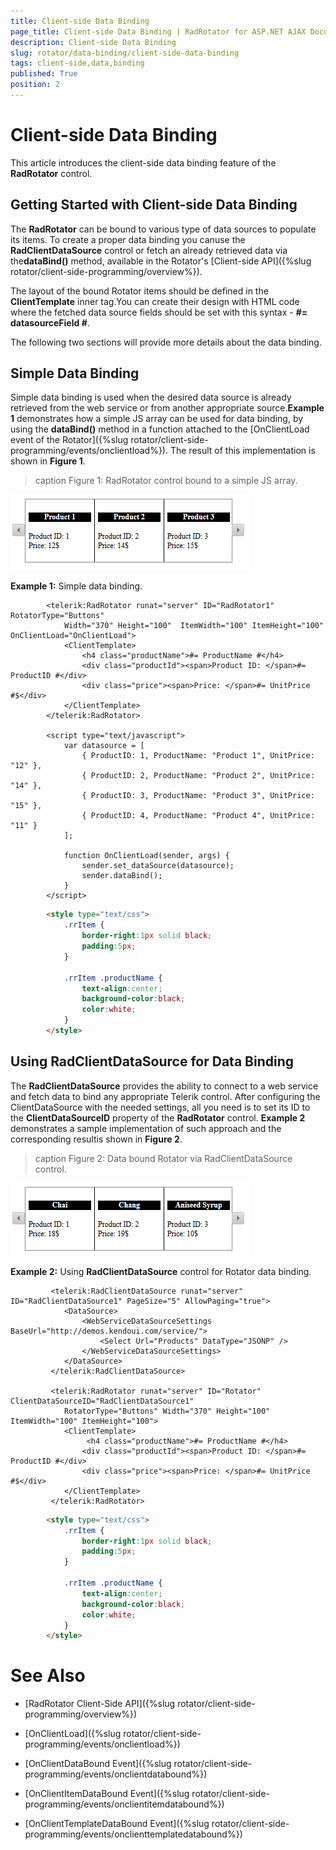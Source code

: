 ```yaml
---
title: Client-side Data Binding
page_title: Client-side Data Binding | RadRotator for ASP.NET AJAX Documentation
description: Client-side Data Binding
slug: rotator/data-binding/client-side-data-binding
tags: client-side,data,binding
published: True
position: 2
---
```


# Client-side Data Binding



This article introduces the client-side data binding feature of the **RadRotator** control.

## Getting Started with Client-side Data Binding

The **RadRotator** can be bound to various type of data sources to populate its items. To create a proper data binding you canuse the **RadClientDataSource** control or fetch an already retrieved data via the**dataBind()** method, available in the Rotator's	[Client-side API]({%slug rotator/client-side-programming/overview%}).

The layout of the bound Rotator items should be defined in the **ClientTemplate** inner tag.You can create their design with HTML code where the fetched data source fields should be set with this syntax - **#= datasourceField #**.

The following two sections will provide more details about the data binding.

## Simple Data Binding

Simple data binding is used when the desired data source is already retrieved from the web service or from another appropriate source.**Example 1** demonstrates how a simple JS array can be used for data binding, by using the **dataBind()** method in a function attached to the	[OnClientLoad event of the Rotator]({%slug rotator/client-side-programming/events/onclientload%}). The result of this implementation is shown in **Figure 1**.
>caption Figure 1: RadRotator control bound to a simple JS array.

![rotator simple databinding](images/Client-side-databinding/rotator_simple_databinding.png)

**Example 1:** Simple data binding.



````ASPNET
		<telerik:RadRotator runat="server" ID="RadRotator1" RotatorType="Buttons" 
			Width="370" Height="100"  ItemWidth="100" ItemHeight="100" OnClientLoad="OnClientLoad">
			<ClientTemplate>
	            <h4 class="productName">#= ProductName #</h4>
				<div class="productId"><span>Product ID: </span>#= ProductID #</div>
				<div class="price"><span>Price: </span>#= UnitPrice #$</div>
			</ClientTemplate>
		</telerik:RadRotator>
	
		<script type="text/javascript">
			var datasource = [
				{ ProductID: 1, ProductName: "Product 1", UnitPrice: "12" },
				{ ProductID: 2, ProductName: "Product 2", UnitPrice: "14" },
				{ ProductID: 3, ProductName: "Product 3", UnitPrice: "15" },
				{ ProductID: 4, ProductName: "Product 4", UnitPrice: "11" }
			];
	
			function OnClientLoad(sender, args) {
				sender.set_dataSource(datasource);
				sender.dataBind();
			}
		</script>
````
````HTML
		<style type="text/css">
			.rrItem {
				border-right:1px solid black;
				padding:5px;
			}
	
			.rrItem .productName {
				text-align:center;
				background-color:black;
				color:white;
			}
		</style>
````


## Using RadClientDataSource for Data Binding

The **RadClientDataSource** provides the ability to connect to a web service and fetch data to bind any appropriate Telerik control.	After configuring the ClientDataSource with the needed settings, all you need is to set its ID to the **ClientDataSourceID** property	of the **RadRotator** control. **Example 2** demonstrates a sample implementation of such approach and the corresponding resultis shown in **Figure 2**.
>caption Figure 2: Data bound Rotator via RadClientDataSource control.

![rotator using radclientdatasource](images/Client-side-databinding/rotator_using_radclientdatasource.png)

**Example 2:** Using **RadClientDataSource** control for Rotator data binding.



````ASPNET
		 <telerik:RadClientDataSource runat="server" ID="RadClientDataSource1" PageSize="5" AllowPaging="true">
		 	<DataSource>
		 		<WebServiceDataSourceSettings BaseUrl="http://demos.kendoui.com/service/">
		 			<Select Url="Products" DataType="JSONP" />
		 		</WebServiceDataSourceSettings>
		 	</DataSource>
		 </telerik:RadClientDataSource>
		 
		 <telerik:RadRotator runat="server" ID="Rotator" ClientDataSourceID="RadClientDataSource1"
		 	RotatorType="Buttons" Width="370" Height="100"  ItemWidth="100" ItemHeight="100">
		 	<ClientTemplate>
		         <h4 class="productName">#= ProductName #</h4>
		 		<div class="productId"><span>Product ID: </span>#= ProductID #</div>
		 		<div class="price"><span>Price: </span>#= UnitPrice #$</div>
		 	</ClientTemplate>
		 </telerik:RadRotator>
````
````HTML
		<style type="text/css">
			.rrItem {
				border-right:1px solid black;
				padding:5px;
			}
	
			.rrItem .productName {
				text-align:center;
				background-color:black;
				color:white;
			}
		</style>
````


# See Also

 * [RadRotator Client-Side API]({%slug rotator/client-side-programming/overview%})

 * [OnClientLoad]({%slug rotator/client-side-programming/events/onclientload%})

 * [OnClientDataBound Event]({%slug rotator/client-side-programming/events/onclientdatabound%})

 * [OnClientItemDataBound Event]({%slug rotator/client-side-programming/events/onclientitemdatabound%})

 * [OnClientTemplateDataBound Event]({%slug rotator/client-side-programming/events/onclienttemplatedatabound%})
